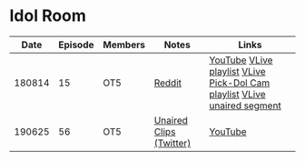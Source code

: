 # Idol Room


| Date   | Episode | Members | Notes                                                                                        | Links                                                                                                                                                                                                                                                                    |
|--------|---------|---------|----------------------------------------------------------------------------------------------|--------------------------------------------------------------------------------------------------------------------------------------------------------------------------------------------------------------------------------------------------------------------------|
| 180814 | 15      | OT5     | [Reddit](https://www.reddit.com/r/idolroom/comments/9mtz8z/idol_room_e15_180814_red_velvet/) | [YouTube](https://youtu.be/V6iHHntIXvc)  [VLive playlist](https://www.vlive.tv/video/84627/playlist/84651)  [VLive Pick-Dol Cam playlist](https://www.vlive.tv/video/84607/playlist/84654)  [VLive unaired segment](https://www.vlive.tv/video/84506?channelCode=CB0685) |
| 190625 | 56      | OT5     | [Unaired Clips \(Twitter\)](https://twitter.com/dareumi1/status/1170498159124127744?s=20)    | [YouTube](https://youtu.be/A895yfmaS8E)                                                                                                                                                                                                                                  |
